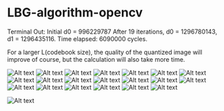 LBG-algorithm-opencv
====================

Terminal Out:
Initial d0 = 996229787
After 19 iterations, d0 = 1296780143, d1 = 1296435116.
Time elapsed: 6090000 cycles.

For a larger L(codebook size), the quality of the quantized image will improve of course, but the calculation will also take more time.

![Alt text](img/long0.png "iteration 0")
![Alt text](img/long1.png "iteration 1")
![Alt text](img/long2.png "iteration 2")
![Alt text](img/long3.png "iteration 3")
![Alt text](img/long4.png "iteration 4")
![Alt text](img/long5.png "iteration 5")
![Alt text](img/long6.png "iteration 6")
![Alt text](img/long7.png "iteration 7")
![Alt text](img/long8.png "iteration 8")
![Alt text](img/long9.png "iteration 9")
![Alt text](img/long10.png "iteration 10")
![Alt text](img/long11.png "iteration 11")
![Alt text](img/long12.png "iteration 12")
![Alt text](img/long13.png "iteration 13")
![Alt text](img/long14.png "iteration 14")
![Alt text](img/long15.png "iteration 15")
![Alt text](img/long16.png "iteration 16")
![Alt text](img/long17.png "iteration 17")
![Alt text](img/long18.png "iteration 18")
![Alt text](img/long19.png "iteration 19")


![Alt text](Longcat.jpg "Original")
